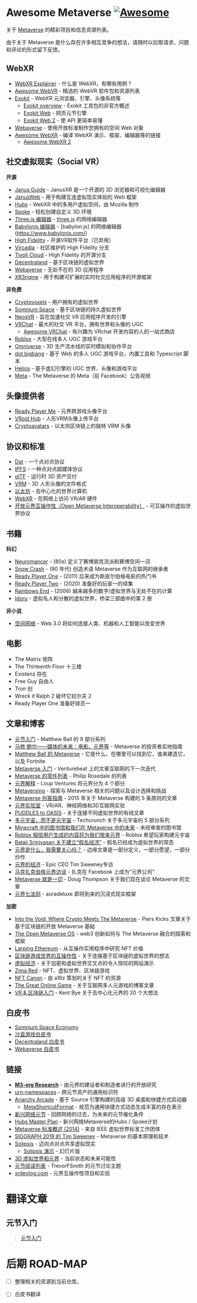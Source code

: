 # Awesome Metaverse [![Awesome](https://awesome.re/badge.svg)](https://awesome.re)

关于 [Metaverse](https://en.wikipedia.org/wiki/Metaverse) 的精彩项目和信息资源列表。 

由于关于 Metaverse 是什么存在许多相互竞争的想法，请随时以拉取请求、问题和评论的形式留下反馈。 

## WebXR

- [WebXR Explainer](https://github.com/immersive-web/webxr/blob/master/explainer.md) - 什么是 WebXR，有哪些用例？
- [Awesome WebVR](https://github.com/wizztjh/awesome-WebVR) - 精选的 WebVR 软件包和资源列表
- [Exokit](https://github.com/exokitxr/exokit-browser) - WebXR 元浏览器、引擎、头像系统等
  - [Exokit overview](https://hackmd.io/@xr/exokit) - Exokit 工具包的非官方概述
  - [Exokit Web](https://hackmd.io/@exokit/exokit-web) - 网页元节引擎
  - [Exokit Web 2](https://hackmd.io/@exokit/exokit-web-v2) - 使 API 更简单易懂
- [Webaverse](https://docs.webaverse.com) - 使用开放标准制作您拥有的空间 Web 对象
- [Awesome WebXR](https://github.com/msub2/awesome-webxr) - 编译 WebXR 演示、框架、编辑器等的链接
  - [Awesome WebXR 2](https://github.com/msurguy/awesome-webxr)
  
## 社交虚拟现实（Social VR）

**开源**

- [Janus Guide](https://janusvr.github.io/guide/#/) - JanusXR 是一个开源的 3D 浏览器和可视化编辑器
- [JanusWeb](https://github.com/jbaicoianu/janusweb) - 用于构建互连虚拟现实体验的 Web 框架
- [Hubs](https://hubs.mozilla.com/) - WebXR 中的多用户虚拟空间，由 Mozilla 制作
- [Spoke](https://github.com/mozilla/spoke) - 轻松创建自定义 3D 环境
- [Three.js 编辑器](https://threejs.org/editor/) - [three.js](https://threejs.org/) 的网络编辑器
- [Babylonjs 编辑器](http://editor.babylonjs.com/) - [babylon.js] 的网络编辑器(https://www.babylonjs.com/)
- [High Fidelity](https://github.com/highfidelity) - 开源VR软件​​平台（已弃用）
- [Vircadia](https://vircadia.com) - 社区维护的 High Fidelity 分支
- [Tivoli Cloud](https://tivolicloud.com/) - High Fidelity 的开源分支
- [Decentraland](https://github.com/decentraland) - 基于区块链的虚拟世界
- [Webaverse](https://github.com/webaverse) - 无处不在的 3D 应用程序
- [XR3ngine](https://github.com/xr3ngine/xr3ngine) - 用于构建可扩展的实时社交应用程序的开源框架

**非免费**

- [Cryptovoxels](https://github.com/cryptovoxels) - 用户拥有的虚拟世界
- [Somnium Space](https://somniumspace.com/) - 基于区块链的持久虚拟世界
- [NeosVR](https://neosvr.com) - 旨在加速社交 VR 应用程序开发的引擎
- [VRChat](https://vrchat.com) - 最大的社交 VR 平台，拥有世界和头像的 UGC
  - [Awesome VRChat](https://github.com/madjin/awesome-vrchat) - 有兴趣为 VRchat 开发内容的人的一站式商店
- [Roblox](https://www.sec.gov/Archives/edgar/data/1315098/000119312520298230/d87104ds1.htm) - 大型在线多人 UGC 游戏平台
- [Omniverse](https://developer.nvidia.com/nvidia-omniverse-platform) - 3D 生产流水线的实时模拟和协作平台
- [dot bigbang](https://dotbigbang.com/social) - 基于 Web 的多人 UGC 游戏平台，内置工具和 Typescript 脚本
- [Helios](https://www.helios-vr.com/) - 基于虚幻引擎的 UGC 世界、头像和游戏平台
- [Meta](https://youtu.be/Uvufun6xer8) - The Metaverse 的 Meta（前 Facebook）公告视频

## 头像提供者

- [Ready Player Me](https://readyplayer.me/) - 元界跨游戏头像平台
- [VRoid Hub](https://hub.vroid.com/en/) - 人形VRM头像上传平台
- [Cryptoavatars](https://cryptoavatars.io/) - 以太坊区块链上的独特 VRM 头像

## 协议和标准

- [Dat](https://dat.foundation/) - 一个点对点协议
- [IPFS](https://ipfs.io) - 一种点对点超媒体协议
- [glTF](https://www.khronos.org/gltf/) - 运行时 3D 资产交付
- [VRM](https://vrm.dev/en/) - 3D 人形头像的文件格式
- [以太坊](https://ethereum.org/learn/) - 去中心化的世界计算机
- [WebXR](https://immersive-web.github.io/webxr/) - 在网络上访问 VR/AR 硬件
- [开放元界互操作性（Open Metaverse Interoperability）](https://github.com/omigroup/OMI) - 可互操作的虚拟世界协议

## 书籍

**科幻**

- [Neuromancer](https://en.wikipedia.org/wiki/Neuromancer) - (80s) 定义了赛博朋克流派和赛博空间一词
- [Snow Crash](https://en.wikipedia.org/wiki/Snow_Crash) - (90 年代) 创造术语 Metaverse 作为互联网的继承者
- [Ready Player One](https://en.wikipedia.org/wiki/Ready_Player_One) - (2011) 后来成为斯皮尔伯格电影的热门书
- [Ready Player Two](https://www.amazon.com/Ready-Player-Two-Ernest-Cline/dp/1524761338) - (2020) 准备好的玩家一的续集
- [Rainbows End](https://en.wikipedia.org/wiki/Rainbows_End) - (2006) 越来越多的数字/虚拟世界与无处不在的计算
- [Idoru](https://en.wikipedia.org/wiki/Idoru) - 虚拟名人和分散的虚拟世界，桥梁三部曲中的第 2 册

**非小说**

- [空间网络](https://www.amazon.com/Spatial-Web-connect-machines-transform/dp/0578562960/) - Web 3.0 将如何连接人类、机器和人工智能以改变世界

## 电影

- The Matrix 矩阵
- The Thirteenth Floor 十三楼
- Existenz 存在
- Free Guy 自由人
- Tron 创
- Wreck it Ralph 2 破坏它拉尔夫 2
- Ready Player One 准备好球员一
 
## 文章和博客
 
- [元节入门](https://www.matthewball.vc/the-metaverse-primer) - Matthew Ball 的 9 部分系列
- [马修·鲍尔——媒体的未来：电影、元界等](https://www.joincolossus.com/episodes/69430337/ball-the-future-of-media-movies-the-metaverse-and-more?tab=shownotes) - Metaverse 的投资者实地指南
- [Matthew Ball 的 Metaverse](https://www.matthewball.vc/all/themetaverse) - 它是什么，在哪里可以找到它，谁来建造它，以及 Fortnite
- [Metaverse 入门](https://venturebeat.com/2017/04/09/a-primer-on-the-metaverse-the-next-iteration-of-the-internet/) - Venturebeat 上的文章互联网的下一次迭代
- [Metaverse 的零件列表](https://www.highfidelity.com/blog/parts-list-for-the-metaverse) - Philip Rosedale 的列表
- [元界解释](https://loupventures.com/the-metaverse-explained-part-1-an-inside-look/) - Loup Ventures 将元界分为 4 个部分
- [Metaversing](https://metaversing.com/) - 探索与 Metaverse 相关的问题以及设计选择和挑战
- [Metaverse 创客指南](https://singularityhub.com/2015/08/26/a-makers-guide-to-the-metaverse/) - 2015 年关于 Metaverse 构建的 5 条原则的文章
- [元界实验室](https://hackaday.io/project/5077/logs) - VR/AR、神经网络和3D互联网实验
- [PUDDLES to OASIS](https://www.wired.com/story/ready-player-one-vr-metaverse/) - 关于连接不同虚拟世界的有线文章
- [多元宇宙，而不是元宇宙](https://techcrunch.com/2020/02/25/virtual-worlds-intro/) - Techcrunch 关于多元宇宙的 5 部分系列
- [Minecraft 中的图书馆和我们在 Metaverse 中的未来](https://www.domusweb.it/en/news/gallery/2020/03/16/the-library-inside-minecraft-and-our-future-in-the-metaverse.html) - 未经审查的图书馆
- [Roblox 相信用户生成的内容将为我们带来元界](https://venturebeat.com/2020/05/02/roblox-believes-user-generated-content-will-bring-us-the-metaverse/) - Roblox 希望玩家构建元宇宙
- [Balaji Srinivasan 关于建立“假名经济”](https://blog.blockstack.org/balaji-srinivasan-on-building-a-pseudonymous-economy/) - 假名已经成为虚拟世界的常态
- [元界是什么，我需要关心吗？](https://www.theverge.com/22701104/metaverse-explained-fortnite-roblox-facebook-horizo​​n) - 边缘文章是一部分定义，一部分愿望，一部分炒作
- [元界的经济](https://medium.com/ggdigest/the-economy-of-the-metaverse-interview-with-epic-ceo-tim-sweeney-1822eed01ddf) - Epic CEO Tim Sweeney专访
- [马克扎克伯格元界访谈](https://www.theverge.com/22588022/mark-zuckerberg-facebook-ceo-metaverse-interview) - 扎克在 Facebook 上成为“元界公司”
- [Metaverse 就是一切](https://outofscope.bureauofbrightideas.com/the-metaverse-is-everything/) - Doug Thompson 关于我们现在谈论 Metaverse 的文章
- [元界七法则](https://medium.com/meta-verses/the-seven-rules-of-the-metaverse-7d4e06fa864c) - auradeluxe 即将到来的沉浸式现实框架

**加密**

- [Into the Void: Where Crypto Meets The Metaverse](https://twitter.com/pierskicks/status/1353420599368978432) - Piers Kicks 文章关于基于区块链的开放 Metaverse 基础
- [The Open Metaverse OS](https://outlierventures.io/research/the-open-metaverse-os/) - web3 创新如何与 The Metaverse 融合的探索和框架
- [Larping Ethereum](https://globalcoinresearch.com/2021/04/23/larping-ethereum-a-look-into-nft-value-from-interoperable-utility/) - 从互操作实用程序中研究 NFT 价值
- [区块链游戏世界的互操作性](https://dclplazas.com/interoperability-blockchain-gaming/) - 关于连接基于区块链的虚拟世界的想法
- [虚拟经济](https://atelier.net/virtual-economy/) - 关于加密和虚拟世界交叉点的令人惊叹的网站演示
- [Zima Red](https://andrewsteinwold.substack.com/) - NFT、虚拟世界、区块链游戏
- [NFT Canon](https://a16z.com/2021/04/02/nfts-readings-resources/) - 由 a16z 策划的关于 NFT 的资源
- [The Great Online Game](https://www.notboring.co/p/the-great-online-game) - 关于互联网多人元游戏的博客文章
- [VR & 区块链入门](https://medium.com/@kentbye/a-primer-on-vr-the-blockchain-20-big-ideas-about-the-decentralized-metaverse-c0f4c5e204f9) - Kent Bye 关于去中心化元界的 20 个大想法

## 白皮书

- [Somnium Space Economy](https://somniumspace.com/files/Somnium%20Space%20Economy%20Paper.pdf)
- [沙盒游戏白皮书](https://installers.sandbox.game/The_Sandbox_Whitepaper_2020.pdf)
- [Decentraland 白皮书](https://decentraland.org/whitepaper.pdf)
- [Webaverse 白皮书](https://github.com/webaverse/whitepaper/blob/master/whitepaper.pdf)

## 链接

- [**M3-org Research**](https://github.com/M3-org/research) - 由元界的建设者和制造者进行的开放研究
- [urn-namespaces](https://github.com/common-metaverse/urn-namespaces) - 跨元节资产的通用标识符
- [Anarchy Arcade](http://anarchyarcade.com/) - 基于 Source 引擎构建的高级 3D 桌面和快捷方式启动器
  - [MetaShortcutFormat](https://github.com/smsithlord/MetaShortcutFormat) - 规范为通用快捷方式动态生成丰富的存在表示
- [新兴网络元节](https://github.com/mozilla/hubs-cloud/wiki/The-web-emergent-metaverse) - 回顾网络的过去，为未来的元节催化条件
- [Hubs Master Plan](https://medium.com/@gfodor/the-secret-mozilla-hubs-master-plan-2c1364033bec) - 新兴网络Metaverse的Hubs / Spoke计划
- [Metaverse 标准概述 (2014)](https://web.archive.org/web/20140608135859/http://www.metaversestandards.org/index.php?title=Main_Page) - 来自 IEEE 虚拟世界标准工作团体
- [SIGGRAPH 2019 的 Tim Sweeney](https://soundcloud.com/siggraph-spotlight/30-tim-sweeney-and-the-metaverse) - Metaverse 的基本原理和技术
- [Solipsis](https://drive.google.com/file/d/0B3u--BesWlB9Y1NhZDVMYXlFa2M/view) - 迈向点对点共享虚拟现实
  - [Solipsis 演示](https://drive.google.com/file/d/0B3u--BesWlB9TFZEU3VSaHFxZzA/view?resourcekey=0-Ct-JzP6cJP9dY0G5iBgMTA) - 幻灯片版
- [3D 虚拟世界和元界](https://drive.google.com/file/d/0B3u--BesWlB9NUNHN2VqbVRrejg/view) - 当前状态和未来可能性
- [元节阅读列表](https://gist.github.com/TrevorFSmith/411561c640bf060c9c18fe4d5ac5e455) - TrevorFSmith 的元节讨论主题
- [xrdevlog.com](https://xrdevlog.com) - 元界互操作性项目和实验

# 翻译文章

## 元节入门

> [元节入门](metaverse-primer/README.md)


# 后期 ROAD-MAP

- [ ] 整理相关的资源到当前仓库。

- [ ] 白皮书翻译


